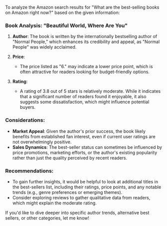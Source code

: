 To analyze the Amazon search results for "What are the best-selling books on Amazon right now?" based on the given information:

### Book Analysis: "Beautiful World, Where Are You"
1. **Author**: The book is written by the internationally bestselling author of "Normal People," which enhances its credibility and appeal, as "Normal People" was widely acclaimed.

2. **Price**: 
   - The price listed as "6." may indicate a lower price point, which is often attractive for readers looking for budget-friendly options.

3. **Rating**: 
   - A rating of 3.8 out of 5 stars is relatively moderate. While it indicates that a significant number of readers found it enjoyable, it also suggests some dissatisfaction, which might influence potential buyers.

### Considerations:
- **Market Appeal**: Given the author's prior success, the book likely benefits from established fan interest, even if current user ratings are not overwhelmingly positive.
- **Sales Dynamics**: The best-seller status can sometimes be influenced by price promotions, marketing efforts, or the author's existing popularity rather than just the quality perceived by recent readers.
  
### Recommendations:
- To gain further insights, it would be helpful to look at additional titles in the best-sellers list, including their ratings, price points, and any notable trends (e.g., genre preferences or emerging themes).
- Consider exploring reviews to gather qualitative data from readers, which might explain the moderate rating.

If you'd like to dive deeper into specific author trends, alternative best sellers, or other categories, let me know!